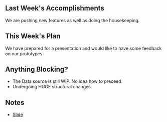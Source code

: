 ## Last Week's Accomplishments

We are pushing new features as well as doing the housekeeping.

## This Week's Plan

We have prepared for a presentation and would like to have some feedback on our prototypes

## Anything Blocking?

- The Data source is still WIP. No idea how to preceed. 
- Undergoing HUGE structural changes.

## Notes

- [Slide](https://tinyurl.com/v2gradslide)
